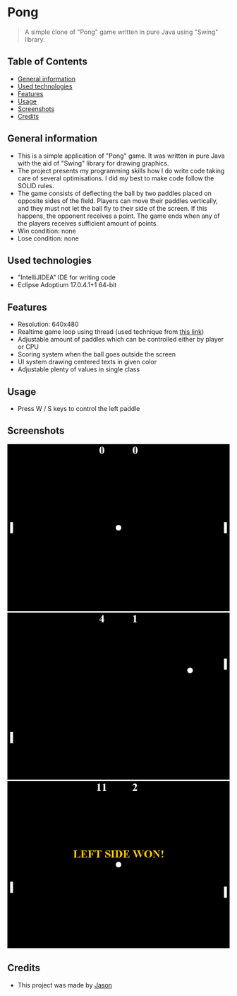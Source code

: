 # Pong
> A simple clone of "Pong" game written in pure Java using "Swing" library.

## Table of Contents
* [General information](#general-information)
* [Used technologies](#used-technologies)
* [Features](#features)
* [Usage](#usage)
* [Screenshots](#screenshots)
* [Credits](#credits)

## General information
- This is a simple application of "Pong" game. It was written in pure Java with the aid of "Swing" library for drawing graphics.
- The project presents my programming skills how I do write code taking care of several optimisations. I did my best to make code follow the SOLID rules.
- The game consists of deflecting the ball by two paddles placed on opposite sides of the field. Players can move their paddles vertically, and they must not let the ball fly to their side of the screen. If this happens, the opponent receives a point. The game ends when any of the players receives sufficient amount of points.
- Win condition: none
- Lose condition: none

## Used technologies
- "IntelliJIDEA" IDE for writing code
- Eclipse Adoptium 17.0.4.1+1 64-bit

## Features
- Resolution: 640x480
- Realtime game loop using thread (used technique from [this link](https://zetcode.com/javagames/animation/ "Java games animation - creating animations in Java 2D"))
- Adjustable amount of paddles which can be controlled either by player or CPU
- Scoring system when the ball goes outside the screen
- UI system drawing centered texts in given color
- Adjustable plenty of values in single class

## Usage
- Press W / S keys to control the left paddle

## Screenshots
!["Pong"](./screenshots/1.png?raw=true)
!["Pong"](./screenshots/2.png?raw=true)
!["Pong"](./screenshots/3.png?raw=true)

## Credits
- This project was made by [Jason](https://jasonxiii.pl "Jason. Gry, muzyka, kursy, artykuły, programy i filmy!")